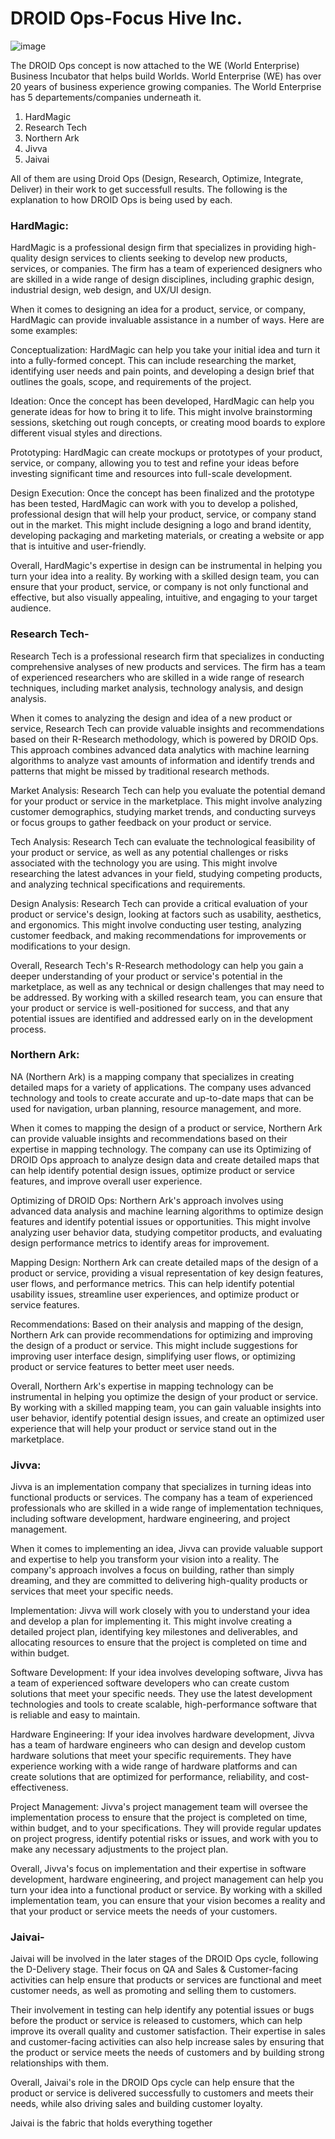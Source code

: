 # DROID Ops-Focus Hive Inc.


![image](https://user-images.githubusercontent.com/111142573/229425715-f2c2bc2f-d909-4e2b-8a10-a073e20532ae.png)

The DROID Ops concept is now attached to the WE (World Enterprise) 
Business Incubator that helps build Worlds. World Enterprise (WE) has over 20 years of business experience growing companies. 
The World Enterprise has 5 departements/companies underneath it.
1. HardMagic
2. Research Tech
3. Northern Ark 
4. Jivva
5. Jaivai 

All of them are using Droid Ops (Design, Research, Optimize, Integrate, Deliver) in their work to get successfull results. The following is the explanation to how DROID Ops is being used by each.

### HardMagic: 
HardMagic is a professional design firm that specializes in providing high-quality design services to clients seeking to develop new products, services, or companies. The firm has a team of experienced designers who are skilled in a wide range of design disciplines, including graphic design, industrial design, web design, and UX/UI design.

When it comes to designing an idea for a product, service, or company, HardMagic can provide invaluable assistance in a number of ways. Here are some examples:

Conceptualization: HardMagic can help you take your initial idea and turn it into a fully-formed concept. This can include researching the market, identifying user needs and pain points, and developing a design brief that outlines the goals, scope, and requirements of the project.

Ideation: Once the concept has been developed, HardMagic can help you generate ideas for how to bring it to life. This might involve brainstorming sessions, sketching out rough concepts, or creating mood boards to explore different visual styles and directions.

Prototyping: HardMagic can create mockups or prototypes of your product, service, or company, allowing you to test and refine your ideas before investing significant time and resources into full-scale development.

Design Execution: Once the concept has been finalized and the prototype has been tested, HardMagic can work with you to develop a polished, professional design that will help your product, service, or company stand out in the market. This might include designing a logo and brand identity, developing packaging and marketing materials, or creating a website or app that is intuitive and user-friendly.

Overall, HardMagic's expertise in design can be instrumental in helping you turn your idea into a reality. By working with a skilled design team, you can ensure that your product, service, or company is not only functional and effective, but also visually appealing, intuitive, and engaging to your target audience.

### Research Tech-
Research Tech is a professional research firm that specializes in conducting comprehensive analyses of new products and services. The firm has a team of experienced researchers who are skilled in a wide range of research techniques, including market analysis, technology analysis, and design analysis.

When it comes to analyzing the design and idea of a new product or service, Research Tech can provide valuable insights and recommendations based on their R-Research methodology, which is powered by DROID Ops. This approach combines advanced data analytics with machine learning algorithms to analyze vast amounts of information and identify trends and patterns that might be missed by traditional research methods.

Market Analysis: Research Tech can help you evaluate the potential demand for your product or service in the marketplace. This might involve analyzing customer demographics, studying market trends, and conducting surveys or focus groups to gather feedback on your product or service.

Tech Analysis: Research Tech can evaluate the technological feasibility of your product or service, as well as any potential challenges or risks associated with the technology you are using. This might involve researching the latest advances in your field, studying competing products, and analyzing technical specifications and requirements.

Design Analysis: Research Tech can provide a critical evaluation of your product or service's design, looking at factors such as usability, aesthetics, and ergonomics. This might involve conducting user testing, analyzing customer feedback, and making recommendations for improvements or modifications to your design.

Overall, Research Tech's R-Research methodology can help you gain a deeper understanding of your product or service's potential in the marketplace, as well as any technical or design challenges that may need to be addressed. By working with a skilled research team, you can ensure that your product or service is well-positioned for success, and that any potential issues are identified and addressed early on in the development process.

### Northern Ark:
NA (Northern Ark) is a mapping company that specializes in creating detailed maps for a variety of applications. The company uses advanced technology and tools to create accurate and up-to-date maps that can be used for navigation, urban planning, resource management, and more.

When it comes to mapping the design of a product or service, Northern Ark can provide valuable insights and recommendations based on their expertise in mapping technology. The company can use its Optimizing of DROID Ops approach to analyze design data and create detailed maps that can help identify potential design issues, optimize product or service features, and improve overall user experience.

Optimizing of DROID Ops: Northern Ark's approach involves using advanced data analysis and machine learning algorithms to optimize design features and identify potential issues or opportunities. This might involve analyzing user behavior data, studying competitor products, and evaluating design performance metrics to identify areas for improvement.

Mapping Design: Northern Ark can create detailed maps of the design of a product or service, providing a visual representation of key design features, user flows, and performance metrics. This can help identify potential usability issues, streamline user experiences, and optimize product or service features.

Recommendations: Based on their analysis and mapping of the design, Northern Ark can provide recommendations for optimizing and improving the design of a product or service. This might include suggestions for improving user interface design, simplifying user flows, or optimizing product or service features to better meet user needs.

Overall, Northern Ark's expertise in mapping technology can be instrumental in helping you optimize the design of your product or service. By working with a skilled mapping team, you can gain valuable insights into user behavior, identify potential design issues, and create an optimized user experience that will help your product or service stand out in the marketplace.

### Jivva: 
Jivva is an implementation company that specializes in turning ideas into functional products or services. The company has a team of experienced professionals who are skilled in a wide range of implementation techniques, including software development, hardware engineering, and project management.

When it comes to implementing an idea, Jivva can provide valuable support and expertise to help you transform your vision into a reality. The company's approach involves a focus on building, rather than simply dreaming, and they are committed to delivering high-quality products or services that meet your specific needs.

Implementation: Jivva will work closely with you to understand your idea and develop a plan for implementing it. This might involve creating a detailed project plan, identifying key milestones and deliverables, and allocating resources to ensure that the project is completed on time and within budget.

Software Development: If your idea involves developing software, Jivva has a team of experienced software developers who can create custom solutions that meet your specific needs. They use the latest development technologies and tools to create scalable, high-performance software that is reliable and easy to maintain.

Hardware Engineering: If your idea involves hardware development, Jivva has a team of hardware engineers who can design and develop custom hardware solutions that meet your specific requirements. They have experience working with a wide range of hardware platforms and can create solutions that are optimized for performance, reliability, and cost-effectiveness.

Project Management: Jivva's project management team will oversee the implementation process to ensure that the project is completed on time, within budget, and to your specifications. They will provide regular updates on project progress, identify potential risks or issues, and work with you to make any necessary adjustments to the project plan.

Overall, Jivva's focus on implementation and their expertise in software development, hardware engineering, and project management can help you turn your idea into a functional product or service. By working with a skilled implementation team, you can ensure that your vision becomes a reality and that your product or service meets the needs of your customers.



### Jaivai- 
Jaivai will be involved in the later stages of the DROID Ops cycle, following the D-Delivery stage. Their focus on QA and Sales & Customer-facing activities can help ensure that products or services are functional and meet customer needs, as well as promoting and selling them to customers.

Their involvement in testing can help identify any potential issues or bugs before the product or service is released to customers, which can help improve its overall quality and customer satisfaction. Their expertise in sales and customer-facing activities can also help increase sales by ensuring that the product or service meets the needs of customers and by building strong relationships with them.

Overall, Jaivai's role in the DROID Ops cycle can help ensure that the product or service is delivered successfully to customers and meets their needs, while also driving sales and building customer loyalty.

Jaivai is the fabric that holds everything together

